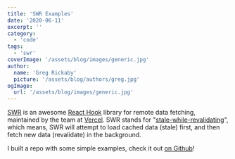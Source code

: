 ```yaml
---
title: 'SWR Examples'
date: '2020-06-11'
excerpt: ''
category:
  - 'code'
tags:
  - 'swr'
coverImage: '/assets/blog/images/generic.jpg'
author:
  name: 'Greg Rickaby'
  picture: '/assets/blog/authors/greg.jpg'
ogImage:
  url: '/assets/blog/images/generic.jpg'
---
```


[SWR](https://swr.now.sh/) is an awesome [React Hook](https://reactjs.org/docs/hooks-intro.html) library for remote data fetching, maintained by the team at [Vercel](https://vercel.com). SWR stands for "[stale-while-revalidating](https://tools.ietf.org/html/rfc5861)", which means, SWR will attempt to load cached data (stale) first, and then fetch new data (revalidate) in the background.

I built a repo with some simple examples, check it out [on Github](https://github.com/gregrickaby/swr-examples)!
